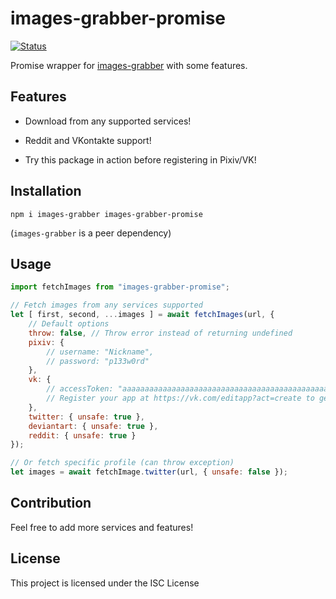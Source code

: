 images-grabber-promise
=======================================
[![Status](https://github.com/Saiv46/images-grabber-promise/workflows/Package/badge.svg?branch=master)](https://github.com/Saiv46/images-grabber-promise/actions)

Promise wrapper for [images-grabber](https://www.npmjs.com/package/images-grabber) with some features.

## Features

* Download from any supported services!

* Reddit and VKontakte support!

* Try this package in action before registering in Pixiv/VK!

## Installation
`npm i images-grabber images-grabber-promise`

(`images-grabber` is a peer dependency)

## Usage

```js
import fetchImages from "images-grabber-promise";

// Fetch images from any services supported
let [ first, second, ...images ] = await fetchImages(url, {
	// Default options
	throw: false, // Throw error instead of returning undefined
	pixiv: {
		// username: "Nickname",
		// password: "p133w0rd"
	},
	vk: {
		// accessToken: "aaaaaaaaaaaaaaaaaaaaaaaaaaaaaaaaaaaaaaaaaaaaaaaaaaaaaaaaaaa"
		// Register your app at https://vk.com/editapp?act=create to get token
	},
	twitter: { unsafe: true },
	deviantart: { unsafe: true },
	reddit: { unsafe: true }
});

// Or fetch specific profile (can throw exception)
let images = await fetchImage.twitter(url, { unsafe: false });
```

## Contribution
Feel free to add more services and features!

## License

This project is licensed under the ISC License
